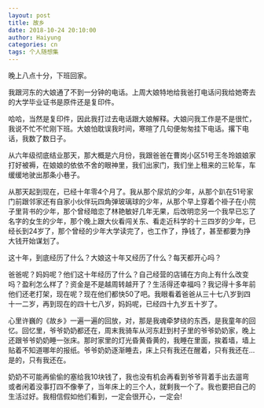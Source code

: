 ```yaml
---
layout: post
title: 故乡
date: 2018-10-24 20:10:00
author: Haiyung
categories: cn
tags: 个人随想集
--- 
```


晚上八点十分，下班回家。

我跟河东的大娘通了不到一分钟的电话。上周大娘特地给我爸打电话问我给她寄去的大学毕业证书是原件还是复印件。

哈哈，当然是复印件，因此我打过去电话跟大娘解释。大娘问我工作是不是很忙，我说不忙不忙刚下班。大娘怕耽误我时间，寒暄了几句便匆匆挂下电话。撂下电话，我数了数日子。

从六年级彻底结业那天，那大概是六月份，我跟爸爸在曹岗小区51号王冬玲娘娘家打好被褥，在娘娘的依依不舍的眼神里，我们出家门，我们坐上租来的三轮车，车缓缓地驶出那条小巷子。

从那天起到现在，已经十年零4个月了。我从那个尿炕的少年，从那个趴在51号家门前跟邻家还有自家小伙伴玩四角弹玻璃球的少年，从那个早上穿着个褂子在小院子里背书的少年，那个曾经暗恋了林艳敏好几年无果，后改明恋另一个我早已忘了名字的女生的少年，那个晚上跟大伙看闯关东、看走近科学的十三四岁的少年，已经长到24岁了，那个曾经的少年大学读完了，也工作了，挣钱了，甚至都要为挣大钱开始谋划了。

这十年，到底经历了什么？大娘这十年又经历了什么？每天都开心吗？

爸爸呢？妈妈呢？他们这十年经历了什么？自己经营的店铺在方向上有什么改变吗？盈利怎么样了？资金是不是越周转越开了？生活得还幸福吗？我记得十多年前他们还老打架，现在呢？现在他们都快50了吧。我眼看着爸爸从三十七八岁到四十一二岁，再到现在的四十七八岁，妈妈呢，已经四十九岁五十岁了。

心里许巍的《故乡》一遍一遍的回放，对，那是我魂牵梦绕的东西，是我童年的回忆。回忆里，爷爷奶奶都还在，周末我骑车从河东赶到村子里的爷爷奶奶家，晚上还跟爷爷奶奶睡一张床。那时家里的灯光昏黄昏黄的，我睡在里面，挨着墙，墙上贴着不知道哪年的报纸。爷爷奶奶逐渐睡去，床上只有我还在醒着，只有我还在...是的，只有我还在。

奶奶不可能再偷偷的塞给我10块钱了，我也没有机会再看到爷爷背着手出去遛弯或者闲着没事打四不像拳了，当年床上的三个人，就剩我一个了。我也要把自己的生活过好。我相信假如他们看到，一定会很开心，一定会!

